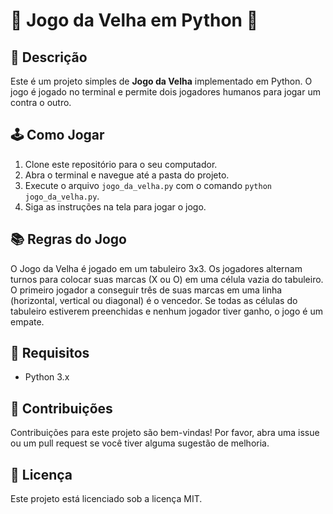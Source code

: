 # 🎲 Jogo da Velha em Python 🐍

## 📝 Descrição

Este é um projeto simples de **Jogo da Velha** implementado em Python. O jogo é jogado no terminal e permite dois jogadores humanos para jogar um contra o outro.

## 🕹️ Como Jogar

1. Clone este repositório para o seu computador.
2. Abra o terminal e navegue até a pasta do projeto.
3. Execute o arquivo `jogo_da_velha.py` com o comando `python jogo_da_velha.py`.
4. Siga as instruções na tela para jogar o jogo.

## 📚 Regras do Jogo

O Jogo da Velha é jogado em um tabuleiro 3x3. Os jogadores alternam turnos para colocar suas marcas (X ou O) em uma célula vazia do tabuleiro. O primeiro jogador a conseguir três de suas marcas em uma linha (horizontal, vertical ou diagonal) é o vencedor. Se todas as células do tabuleiro estiverem preenchidas e nenhum jogador tiver ganho, o jogo é um empate.

## 🔧 Requisitos

- Python 3.x

## 🤝 Contribuições

Contribuições para este projeto são bem-vindas! Por favor, abra uma issue ou um pull request se você tiver alguma sugestão de melhoria.

## 📜 Licença

Este projeto está licenciado sob a licença MIT.
